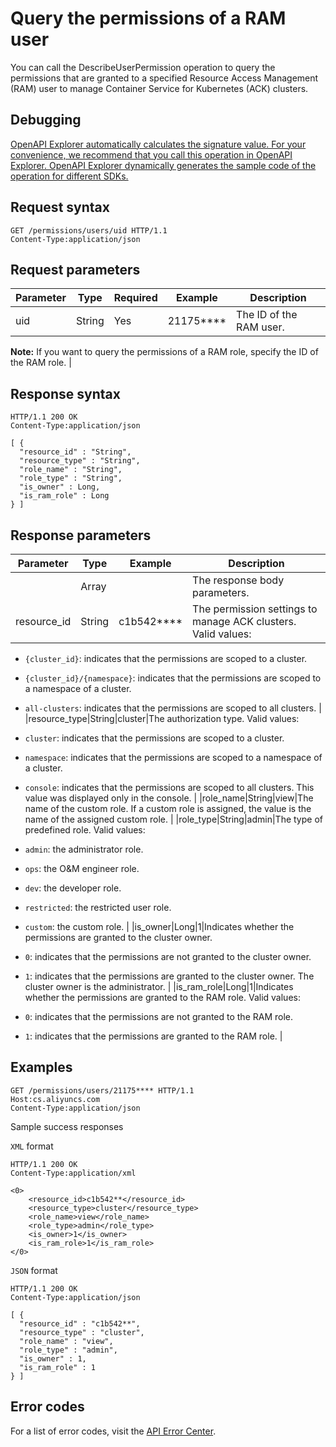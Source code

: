 # Query the permissions of a RAM user

You can call the DescribeUserPermission operation to query the permissions that are granted to a specified Resource Access Management \(RAM\) user to manage Container Service for Kubernetes \(ACK\) clusters.

## Debugging

[OpenAPI Explorer automatically calculates the signature value. For your convenience, we recommend that you call this operation in OpenAPI Explorer. OpenAPI Explorer dynamically generates the sample code of the operation for different SDKs.](https://api.aliyun.com/#product=CS&api=DescribeUserPermission&type=ROA&version=2015-12-15)

## Request syntax

```
GET /permissions/users/uid HTTP/1.1
Content-Type:application/json
```

## Request parameters

|Parameter|Type|Required|Example|Description|
|---------|----|--------|-------|-----------|
|uid|String|Yes|21175\*\*\*\*|The ID of the RAM user.

 **Note:** If you want to query the permissions of a RAM role, specify the ID of the RAM role. |

## Response syntax

```
HTTP/1.1 200 OK
Content-Type:application/json

[ {
  "resource_id" : "String",
  "resource_type" : "String",
  "role_name" : "String",
  "role_type" : "String",
  "is_owner" : Long,
  "is_ram_role" : Long
} ]
```

## Response parameters

|Parameter|Type|Example|Description|
|---------|----|-------|-----------|
| |Array| |The response body parameters. |
|resource\_id|String|c1b542\*\*\*\*|The permission settings to manage ACK clusters. Valid values:

 -   `{cluster_id}`: indicates that the permissions are scoped to a cluster.
-   `{cluster_id}/{namespace}`: indicates that the permissions are scoped to a namespace of a cluster.
-   `all-clusters`: indicates that the permissions are scoped to all clusters. |
|resource\_type|String|cluster|The authorization type. Valid values:

 -   `cluster`: indicates that the permissions are scoped to a cluster.
-   `namespace`: indicates that the permissions are scoped to a namespace of a cluster.
-   `console`: indicates that the permissions are scoped to all clusters. This value was displayed only in the console. |
|role\_name|String|view|The name of the custom role. If a custom role is assigned, the value is the name of the assigned custom role. |
|role\_type|String|admin|The type of predefined role. Valid values:

 -   `admin`: the administrator role.
-   `ops`: the O&M engineer role.
-   `dev`: the developer role.
-   `restricted`: the restricted user role.
-   `custom`: the custom role. |
|is\_owner|Long|1|Indicates whether the permissions are granted to the cluster owner.

 -   `0`: indicates that the permissions are not granted to the cluster owner.
-   `1`: indicates that the permissions are granted to the cluster owner. The cluster owner is the administrator. |
|is\_ram\_role|Long|1|Indicates whether the permissions are granted to the RAM role. Valid values:

 -   `0`: indicates that the permissions are not granted to the RAM role.
-   `1`: indicates that the permissions are granted to the RAM role. |

## Examples

```
GET /permissions/users/21175**** HTTP/1.1 
Host:cs.aliyuncs.com 
Content-Type:application/json
```

Sample success responses

`XML` format

```
HTTP/1.1 200 OK
Content-Type:application/xml

<0>
    <resource_id>c1b542**</resource_id>
    <resource_type>cluster</resource_type>
    <role_name>view</role_name>
    <role_type>admin</role_type>
    <is_owner>1</is_owner>
    <is_ram_role>1</is_ram_role>
</0>
```

`JSON` format

```
HTTP/1.1 200 OK
Content-Type:application/json

[ {
  "resource_id" : "c1b542**",
  "resource_type" : "cluster",
  "role_name" : "view",
  "role_type" : "admin",
  "is_owner" : 1,
  "is_ram_role" : 1
} ]
```

## Error codes

For a list of error codes, visit the [API Error Center](https://error-center.alibabacloud.com/status/product/CS).

